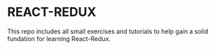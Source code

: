 # REACT-REDUX


This repo includes all small exercises and tutorials to help gain a solid fundation for learning React-Redux.